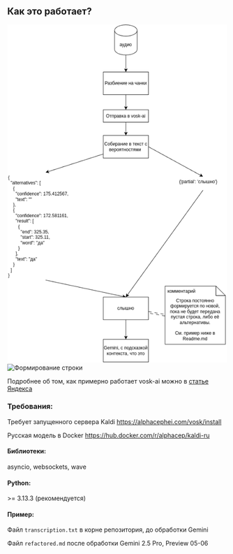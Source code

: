 ## Как это работает?

![architecture.drawio.png](architecture.drawio.png)
![Формирование строки](https://habrastorage.org/getpro/habr/upload_files/adf/c03/870/adfc0387035178b57d44b5b4eae4b9c3.gif)

Подробнее об том, как примерно работает vosk-ai можно в [статье Яндекса](https://habr.com/ru/companies/yandex/articles/758782/)

### Требования:

Требует запущенного сервера Kaldi
https://alphacephei.com/vosk/install

Русская модель в Docker
https://hub.docker.com/r/alphacep/kaldi-ru

#### Библиотеки:
asyncio, websockets, wave

#### Python:
\>= 3.13.3 (рекомендуется)

#### Пример:
Файл `transcription.txt` в корне репозитория, до обработки Gemini

Файл `refactored.md` после обработки Gemini 2.5 Pro, Preview 05-06